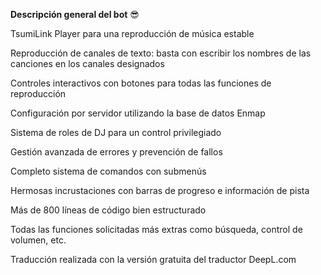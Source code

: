 **Descripción general del bot** 😎


TsumiLink Player para una reproducción de música estable

Reproducción de canales de texto: basta con escribir los nombres de las canciones en los canales designados

Controles interactivos con botones para todas las funciones de reproducción

Configuración por servidor utilizando la base de datos Enmap

Sistema de roles de DJ para un control privilegiado

Gestión avanzada de errores y prevención de fallos

Completo sistema de comandos con submenús

Hermosas incrustaciones con barras de progreso e información de pista

Más de 800 líneas de código bien estructurado

Todas las funciones solicitadas más extras como búsqueda, control de volumen, etc.

Traducción realizada con la versión gratuita del traductor DeepL.com
